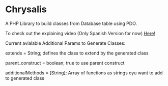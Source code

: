 # Chrysalis
A PHP Library to build classes from Database table using PDO.

To check out the explaining video (Only Spanish Version for now)
[Here!](https://youtu.be/kDH0Goa_fYg)

Current avialable Additional Params to Generate Classes:

extends = String; defines the class to extend by the generated class

parent_construct = boolean; true to use parent construct

additionalMethods = [String]; Array of functions as strings oyu want to add to generated class
